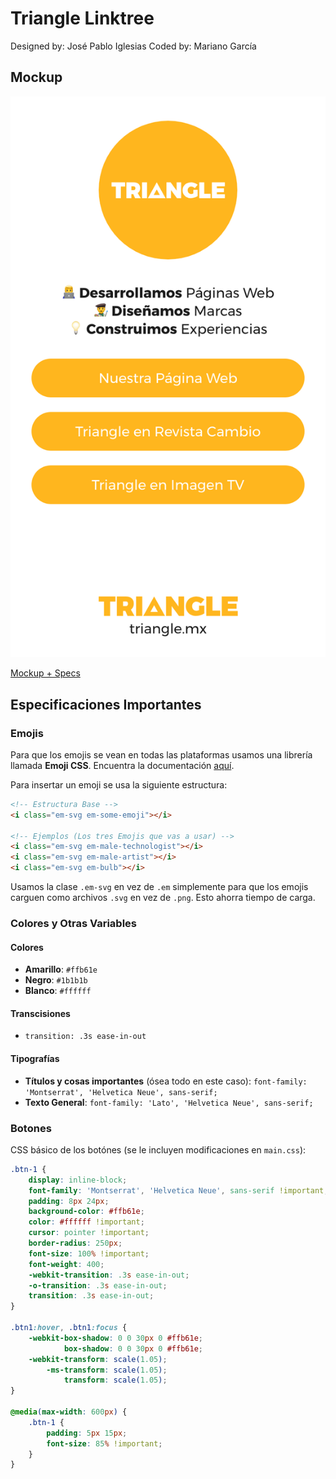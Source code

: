 # Triangle Linktree
Designed by: José Pablo Iglesias
Coded by: Mariano García

## Mockup
![Mockup](mockup.png)

[Mockup + Specs](https://xd.adobe.com/spec/3a3c9d16-8e8e-4308-5c75-ff861093c5ae-4c0d/)

## Especificaciones Importantes
### Emojis
Para que los emojis se vean en todas las plataformas usamos una librería llamada **Emoji CSS**. Encuentra la documentación [aquí](https://afeld.github.io/emoji-css/).

Para insertar un emoji se usa la siguiente estructura:
```html
<!-- Estructura Base -->
<i class="em-svg em-some-emoji"></i>

<!-- Ejemplos (Los tres Emojis que vas a usar) -->
<i class="em-svg em-male-technologist"></i>
<i class="em-svg em-male-artist"></i>
<i class="em-svg em-bulb"></i>
```

Usamos la clase `.em-svg` en vez de `.em` simplemente para que los emojis carguen como archivos `.svg` en vez de `.png`. Esto ahorra tiempo de carga.

### Colores y Otras Variables
#### Colores
- **Amarillo**: `#ffb61e`
- **Negro**: `#1b1b1b`
- **Blanco**: `#ffffff`

#### Transcisiones
- `transition: .3s ease-in-out`

#### Tipografías
- **Títulos y cosas importantes** (ósea todo en este caso): `font-family: 'Montserrat', 'Helvetica Neue', sans-serif;`
- **Texto General**: `font-family: 'Lato', 'Helvetica Neue', sans-serif;`

### Botones
CSS básico de los botónes (se le incluyen modificaciones en `main.css`):
```css
.btn-1 {
    display: inline-block;
    font-family: 'Montserrat', 'Helvetica Neue', sans-serif !important;
    padding: 8px 24px;
    background-color: #ffb61e;
    color: #ffffff !important;
    cursor: pointer !important;
    border-radius: 250px;
    font-size: 100% !important;
    font-weight: 400;
    -webkit-transition: .3s ease-in-out;
    -o-transition: .3s ease-in-out;
    transition: .3s ease-in-out;
}

.btn1:hover, .btn1:focus {
    -webkit-box-shadow: 0 0 30px 0 #ffb61e;
            box-shadow: 0 0 30px 0 #ffb61e;
    -webkit-transform: scale(1.05);
        -ms-transform: scale(1.05);
            transform: scale(1.05);
}

@media(max-width: 600px) {
    .btn-1 {
        padding: 5px 15px;
        font-size: 85% !important;
    }
}
```
